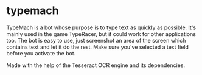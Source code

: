 # typemach
TypeMach is a bot whose purpose is to type text as quickly as possible. It's mainly used in the game TypeRacer, but it could work for other applications too.
The bot is easy to use, just screenshot an area of the screen which contains text and let it do the rest. Make sure you've selected a text field before you activate the bot.

Made with the help of the Tesseract OCR engine and its dependencies.
